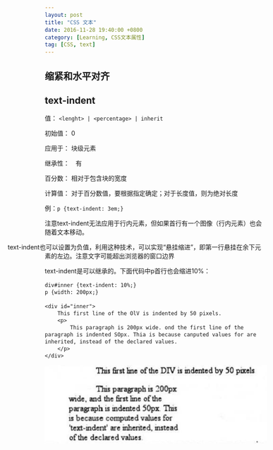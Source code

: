 ```yaml
---
layout: post
title: "CSS 文本"
date: 2016-11-28 19:40:00 +0800
category: [Learning, CSS文本属性]
tag: [CSS, text]
---
```



## 缩紧和水平对齐

## text-indent

值： `<lenght> | <percentage> | inherit`

初始值： 0

应用于： 块级元素

继承性：　有

百分数： 相对于包含块的宽度

计算值： 对于百分数值，要根据指定确定；对于长度值，则为绝对长度

例：`p {text-indent: 3em;}`

注意text-indent无法应用于行内元素，但如果首行有一个图像（行内元素）也会随着文本移动。

<p style="text-indent: -6em">text-indent也可以设置为负值，利用这种技术，可以实现“悬挂缩进”，即第一行悬挂在余下元素的左边。注意文字可能超出浏览器的窗口边界</p>

text-indent是可以继承的。下面代码中p首行也会缩进10%：

```
div#inner {text-indent: 10%;}
p {width: 200px;}

<div id="inner">
	This first line of the OlV is indented by 50 pixels.
	<p>
		This paragraph is 200px wide. ond the first line of the paragraph is indented SOpx. Thia is because canputed values for are inherited, instead of the declared values.
	</p>
</div>
```

![InheritanceOfTextIndent](../_images/InheritanceOfTextIndent.png)
